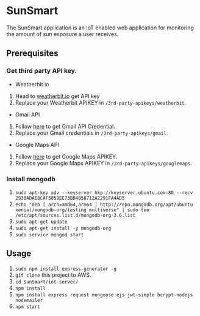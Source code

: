 # SunSmart
The SunSmart application is an IoT enabled web application for monitoring the amount of sun exposure a user receives.

## Prerequisites
### Get third party API key.
* Weatherbit.io
 1. Head to [weatherbit.io](https://www.weatherbit.io/api) get API key
 2. Replace your Weatherbit APIKEY in `/3rd-party-apikeys/weatherbit`.
* Gmail API
 1. Follow [here](https://stackoverflow.com/a/24123550) to get Gmail API Credential.
 2. Replace your Gmail credentials in `/3rd-party-apikeys/gmail`.
* Google Maps API
 1. Follow [here](https://developers.google.com/maps/documentation/javascript/get-api-key) to get Google Maps APIKEY.
 2. Replace your Google Maps APIKEY in `/3rd-party-apikeys/googlemaps`.

### Install mongodb
1. `sudo apt-key adv --keyserver hkp://keyserver.ubuntu.com:80 --recv 2930ADAE8CAF5059EE73BB4B58712A2291FA4AD5`
2. `echo "deb [ arch=amd64,arm64 ] http://repo.mongodb.org/apt/ubuntu xenial/mongodb-org/testing multiverse" | sudo tee /etc/apt/sources.list.d/mongodb-org-3.6.list`
3. `sudo apt-get update`
4. `sudo apt-get install -y mongodb-org`
5. `sudo service mongod start`

## Usage
1. `sudo npm install express-generator -g`
2. `git clone` this project to AWS.
3. `cd SunSmart/iot-server/`
4. `npm install`
5. `npm install express request mongoose ejs jwt-simple bcrypt-nodejs nodemailer`
6. `npm start`

